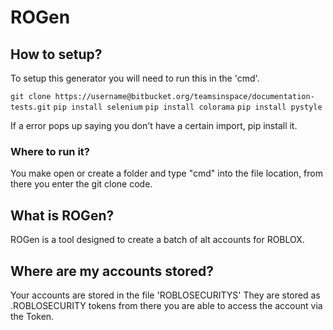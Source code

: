 # ROGen

## How to setup?

To setup this generator you will need to run this in the 'cmd'.

`git clone https://username@bitbucket.org/teamsinspace/documentation-tests.git`
`pip install selenium`
`pip install colorama`
`pip install pystyle`

If a error pops up saying you don't have a certain import, pip install it.

### Where to run it?

You make open or create a folder and type "cmd" into the file location, from there you enter the git clone code.

## What is ROGen?

ROGen is a tool designed to create a batch of alt accounts for ROBLOX.

## Where are my accounts stored?

Your accounts are stored in the file 'ROBLOSECURITYS'
They are stored as .ROBLOSECURITY tokens from there you are able to access the account via the Token.
